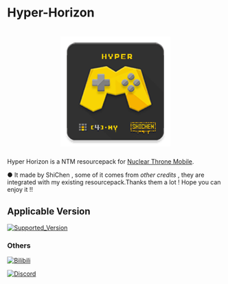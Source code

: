 # Hyper-Horizon

[<h1 align="center">
<img src="icon.png" 
     alt="icon" 
     height="256"></h1>](icon.png)

Hyper Horizon is a NTM resourcepack for [Nuclear Throne Mobile](https://toncho.itch.io/nuclear-throne-mobile).

● It made by ShiChen , some of it comes from *other credits* , they are integrated with my existing resourcepack.Thanks them a lot ! Hope you can enjoy it !!

## Applicable Version

[![Supported_Version](https://img.shields.io/badge/b2.6.1_build2616-505DDC?label=Supported_Game_Version&logo=itch.io)](https://toncho.itch.io/nuclear-throne-mobile)



### Others

[![Bilibili](https://img.shields.io/badge/%40ShiChen-B0466A?style=flat-square&logo=bilibili&logoColor=FFFFFF&labelColor=FF6699)](https://space.bilibili.com/420780210)

[![Discord](https://img.shields.io/badge/%40KCD_shichen-303885?style=flat-square&logo=discord&logoColor=FFFFFF&labelColor=505DDC)](https://discordapp.com/users/1030881575912615946)
